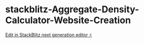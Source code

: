 # stackblitz-Aggregate-Density-Calculator-Website-Creation

[Edit in StackBlitz next generation editor ⚡️](https://stackblitz.com/~/github.com/Mifavourite/stackblitz-Aggregate-Density-Calculator-Website-Creation)